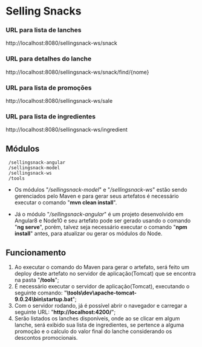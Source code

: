 # Selling Snacks

### URL para lista de lanches
http://localhost:8080/sellingsnack-ws/snack

### URL para detalhes do lanche
http://localhost:8080/sellingsnack-ws/snack/find/{nome}

### URL para lista de promoções
http://localhost:8080/sellingsnack-ws/sale

### URL para lista de ingredientes
http://localhost:8080/sellingsnack-ws/ingredient

## Módulos
```
 /sellingsnack-angular
 /sellingsnack-model
 /sellingsnack-ws
 /tools
```

* Os módulos "*/sellingsnack-model*" e "*/sellingsnack-ws*" estão sendo gerenciados pelo Maven e para gerar seus artefatos é necessário executar o comando "**mvn clean install**".

* Já o módulo "*/sellingsnack-angular*" é um projeto desenvolvido em Angular8 e Node10 e seu artefato pode ser gerado usando o comando "**ng serve**", porém, talvez seja necessário executar o comando "**npm install**" antes, para atualizar ou gerar os módulos do Node.

## Funcionamento
1. Ao executar o comando do Maven para gerar o artefato, será feito um deploy deste artefato no servidor de aplicação(Tomcat) que se encontra na pasta "**/tools**";
2. É necessário executar o servidor de aplicação(Tomcat), executando o seguinte comando: "**\tools\dev\apache-tomcat-9.0.24\bin\startup.bat**";
3. Com o servidor rodando, já é possível abrir o navegador e carregar a seguinte URL: "**http://localhost:4200/**";
4. Serão listados os lanches disponíveis, onde ao se clicar em algum lanche, será exibido sua lista de ingredientes, se pertence a alguma promoção e o calculo do valor final do lanche considerando os descontos promocionais. 
